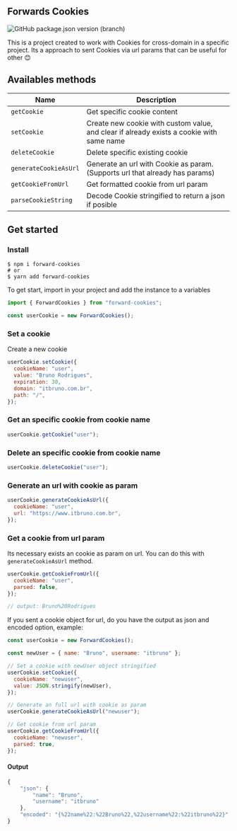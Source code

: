 ## Forwards Cookies

![GitHub package.json version (branch)](https://img.shields.io/github/package-json/v/itbruno/forward-cookies/develop?label=Version&style=for-the-badge)

This is a project created to work with Cookies for cross-domain in a specific project. Its a approach to sent Cookies via url params that can be useful for other 😊

## Availables methods

| Name                  | Description                                                                              |
| --------------------- | ---------------------------------------------------------------------------------------- |
| `getCookie`           | Get specific cookie content                                                              |
| `setCookie`           | Create new cookie with custom value, and clear if already exists a cookie with same name |
| `deleteCookie`        | Delete specific existing cookie                                                          |
| `generateCookieAsUrl` | Generate an url with Cookie as param. (Supports url that already has params)             |
| `getCookieFromUrl`    | Get formatted cookie from url param                                                      |
| `parseCookieString`   | Decode Cookie stringified to return a json if posible                                    |

## Get started

### Install

```shell
$ npm i forward-cookies
# or
$ yarn add forward-cookies
```

To get start, import in your project and add the instance to a variables

```js
import { ForwardCookies } from "forward-cookies";

const userCookie = new ForwardCookies();
```

### Set a cookie

Create a new cookie

```js
userCookie.setCookie({
  cookieName: "user",
  value: "Bruno Rodrigues",
  expiration: 30,
  domain: "itbruno.com.br",
  path: "/",
});
```

### Get an specific cookie from cookie name

```js
userCookie.getCookie("user");
```

### Delete an specific cookie from cookie name

```js
userCookie.deleteCookie("user");
```

### Generate an url with cookie as param

```js
userCookie.generateCookieAsUrl({
  cookieName: "user",
  url: "https://www.itbruno.com.br",
});
```

### Get a cookie from url param

Its necessary exists an cookie as param on url. You can do this with `generateCookieAsUrl` method.

```js
userCookie.getCookieFromUrl({
  cookieName: "user",
  parsed: false,
});

// output: Bruno%20Rodrigues
```

If you sent a cookie object for url, do you have the output as json and encoded option, example:

```js
const userCookie = new ForwardCookies();

const newUser = { name: "Bruno", username: "itbruno" };

// Set a cookie with newUser object stringified
userCookie.setCookie({
  cookieName: "newuser",
  value: JSON.stringify(newUser),
});

// Generate an full url with cookie as param
userCookie.generateCookieAsUrl("newuser");

// Get cookie from url param
userCookie.getCookieFromUrl({
  cookieName: "newuser",
  parsed: true,
});
```

#### Output

```js
{
    "json": {
        "name": "Bruno",
        "username": "itbruno"
    },
    "encoded": "{%22name%22:%22Bruno%22,%22username%22:%22itbruno%22}"
}
```
